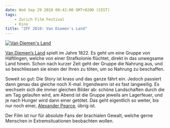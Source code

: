 ```yaml
---
date: Wed Sep 29 2010 08:42:00 GMT+0200 (CEST)
tags:
    - Zurich Film Festival
    - Kino
title: "ZFF 2010: Van Diemen's Land"
---
```



[![Van Diemen's
Land](http://media.tumblr.com/tumblr_l9g7vtX6kC1qa2z4q.jpg "Van Diemen's Land")](http://www.zurichfilmfestival.org/de/programm-2010/filme/720/van-diemens-land/)

[Van Diemen’s
Land](http://www.zurichfilmfestival.org/de/programm-2010/filme/720/van-diemens-land/)
spielt im Jahre 1822. Es geht um eine Gruppe von Häftlingen, welche von
einer Strafkolonie flüchtet, direkt in das unwegsame Land hinein. Schon
nach kurzer Zeit geht der Gruppe die Nahrung aus, und so beschliessen
sie einen der Ihren zu töten, um so Nahrung zu beschaffen.

Soweit so gut: Die Story ist krass und das ganze fährt ein. Jedoch
passiert dann genau das gleiche noch X-mal. Irgendwann ist es fast
langweilig. Es wechseln sich die immer gleichen Bilder ab: schöne
Landschaften durch die am Tag gelaufen wird, am Abend ist die Gruppe
jeweils am Lagerfeuer, und je nach Hunger wird dann einer getötet. Das
geht eigentlich so weiter, bis nur noch einer, [Alexander
Pearce](http://en.wikipedia.org/wiki/Alexander_Pearce), übrig ist.

Der Film ist nur für absolute Fans der brachialen Gewalt, welche gerne
Menschen in Extremsituationen beobachten wollen.

